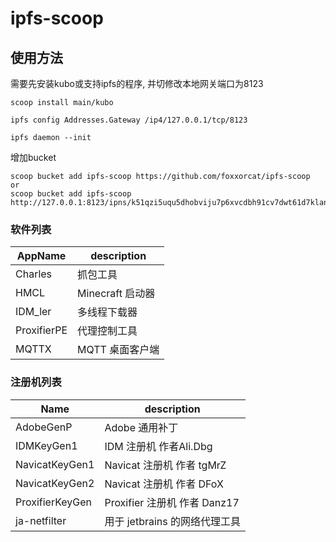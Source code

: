 # ipfs-scoop

使用方法
---------------------------------
需要先安装kubo或支持ipfs的程序,
并切修改本地网关端口为8123
```
scoop install main/kubo

ipfs config Addresses.Gateway /ip4/127.0.0.1/tcp/8123

ipfs daemon --init
```
增加bucket
```
scoop bucket add ipfs-scoop https://github.com/foxxorcat/ipfs-scoop
or
scoop bucket add ipfs-scoop http://127.0.0.1:8123/ipns/k51qzi5uqu5dhobviju7p6xvcdbh91cv7dwt61d7klanyl09lkdqop94y81tyn
```

### 软件列表

| AppName     | description   
| ----------- | ----------------------------------------- |
| Charles     | 抓包工具 |
| HMCL        | Minecraft 启动器 |
| IDM_ler     | 多线程下载器 |
| ProxifierPE | 代理控制工具 |
| MQTTX       | MQTT 桌面客户端 |

### 注册机列表

| Name | description |
| ----------- | ----------------------------------------- |
| AdobeGenP | Adobe 通用补丁 |
| IDMKeyGen1 | IDM 注册机 作者Ali.Dbg |
| NavicatKeyGen1 | Navicat 注册机 作者 tgMrZ |
| NavicatKeyGen2 | Navicat 注册机 作者 DFoX |
| ProxifierKeyGen | Proxifier 注册机 作者 Danz17 |
| ja-netfilter | 用于 jetbrains 的网络代理工具 |